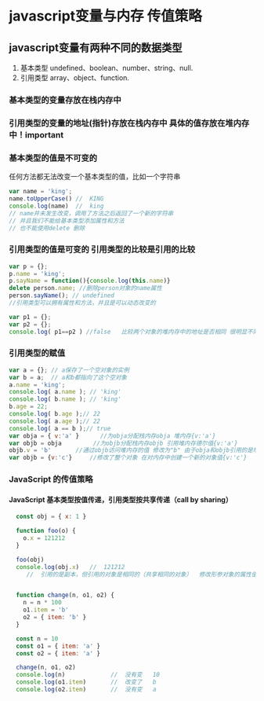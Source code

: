 # javascript变量与内存 传值策略
## javascript变量有两种不同的数据类型
1. 基本类型  undefined、boolean、number、string、null.  
2. 引用类型  array、object、function.
### 基本类型的变量存放在栈内存中
### 引用类型的变量的地址(指针)存放在栈内存中 具体的值存放在堆内存中！important



### 基本类型的值是不可变的
任何方法都无法改变一个基本类型的值，比如一个字符串  
```javascript
var name = 'king';
name.toUpperCase() //  KING
console.log(name)  //  king
// name并未发生改变，调用了方法之后返回了一个新的字符串
// 并且我们不能给基本类型添加属性和方法
// 也不能使用delete 删除
```

### 引用类型的值是可变的 引用类型的比较是引用的比较
```javascript  
var p = {};
p.name = 'king';
p.sayName = function(){console.log(this.name)}
delete person.name; //删除person对象的name属性
person.sayName(); // undefined
//引用类型可以拥有属性和方法，并且是可以动态改变的 
```
```javascript
var p1 = {};
var p2 = {};
console.log( p1==p2 ) //false   比较两个对象的堆内存中的地址是否相同 很明显不同
```

### 引用类型的赋值
```javascript
var a = {}; // a保存了一个空对象的实例
var b = a;  // a和b都指向了这个空对象
a.name = 'king';
console.log( a.name ); // 'king'
console.log( b.name ); // 'king'
b.age = 22;
console.log( b.age );// 22
console.log( a.age );// 22
console.log( a == b );// true  
var obja = { v:'a' }      //为obja分配栈内存obja 堆内存{v:'a'}
var objb = obja         //为objb分配栈内存objb 引用堆内存德尔值{v:'a'}
objb.v = 'b'       //通过objb访问堆内存的值 修改为"b" 由于obja和objb引用的是堆内存同一个对象值 obja={v:'b'}
var objb = {v:'c'}     //修改了整个对象 在对内存中创建一个新的对象值{v:'c'} 
```


### JavaScript 的传值策略
#### JavaScript 基本类型按值传递，引用类型按共享传递（call by sharing）
```javascript
  const obj = { x: 1 }

  function foo(o) {
    o.x = 121212
  }

  foo(obj)
  console.log(obj.x)   //  121212    
     //  引用的是副本，但引用的对象是相同的（共享相同的对象）  修改形参对象的属性值，也会影响到实参的属性值 


  function change(n, o1, o2) {
    n = n * 100
    o1.item = 'b'
    o2 = { item: 'b' }
  }

  const n = 10
  const o1 = { item: 'a' }
  const o2 = { item: 'a' }

  change(n, o1, o2)
  console.log(n)             //  没有变   10
  console.log(o1.item)       //  改变了   b
  console.log(o2.item)       //  没有变   a




```



